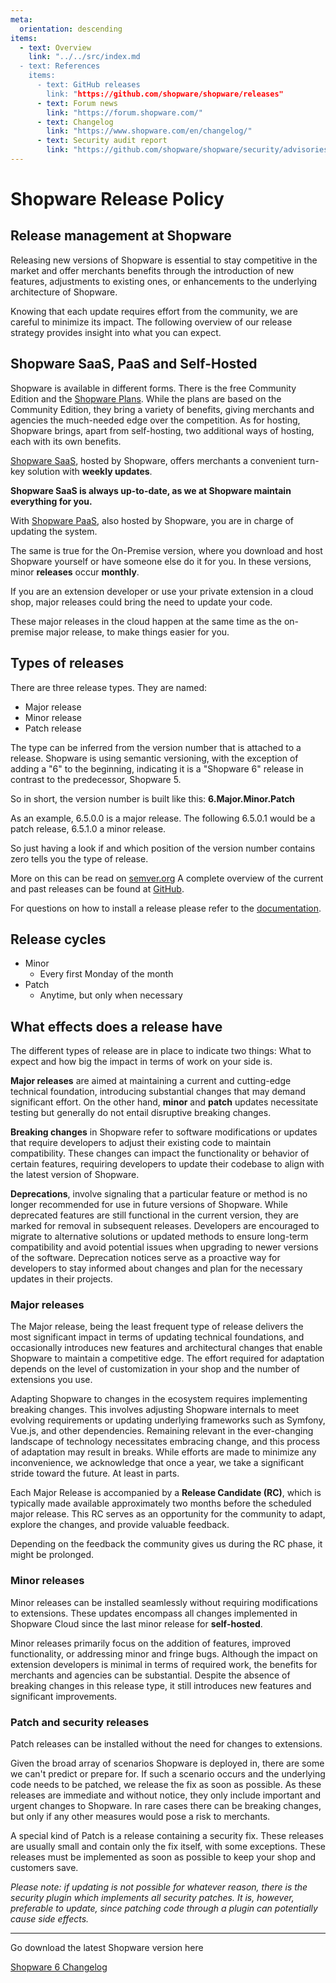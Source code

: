 ```yaml
---
meta:
  orientation: descending
items:
  - text: Overview
    link: "../../src/index.md
  - text: References
    items:
      - text: GitHub releases
        link: "https://github.com/shopware/shopware/releases"
      - text: Forum news
        link: "https://forum.shopware.com/"
      - text: Changelog
        link: "https://www.shopware.com/en/changelog/"
      - text: Security audit report
        link: "https://github.com/shopware/shopware/security/advisories?state=published"
---
```


# Shopware Release Policy

## Release management at Shopware

Releasing new versions of Shopware is essential to stay competitive in the market and offer merchants benefits through the introduction of new features, adjustments to existing ones, or enhancements to the underlying architecture of Shopware.

Knowing that each update requires effort from the community, we are careful to minimize its impact. The following overview of our release strategy provides insight into what you can expect.

## Shopware SaaS, PaaS and Self-Hosted

Shopware is available in different forms. There is the free Community Edition and the [Shopware Plans](https://www.shopware.com/en/pricing/). While the plans are based on the Community Edition, they bring a variety of benefits, giving merchants and agencies the much-needed edge over the competition. As for hosting, Shopware brings, apart from self-hosting, two additional ways of hosting, each with its own benefits.

[Shopware SaaS](https://www.shopware.com/en/shopware-cloud/), hosted by Shopware, offers merchants a convenient turn-key solution with **weekly updates**.

**Shopware SaaS is always up-to-date, as we at Shopware maintain everything for you.**

With [Shopware PaaS](https://www.shopware.com/en/shopware-paas/), also hosted by Shopware, you are in charge of updating the system.

The same is true for the On-Premise version, where you download and host Shopware yourself or have someone else do it for you. In these versions, minor **releases** occur **monthly**.

If you are an extension developer or use your private extension in a cloud shop, major releases could bring the need to update your code.

These major releases in the cloud happen at the same time as the on-premise major release, to make things easier for you.

## Types of releases

There are three release types. They are named:

* Major release
* Minor release
* Patch release

The type can be inferred from the version number that is attached to a release. Shopware is using semantic versioning, with the exception of adding a "6" to the beginning, indicating it is a "Shopware 6" release in contrast to the predecessor, Shopware 5.

So in short, the version number is built like this: **6.Major.Minor.Patch**

As an example, 6.5.0.0 is a major release. The following 6.5.0.1 would be a patch release, 6.5.1.0 a minor release.

So just having a look if and which position of the version number contains zero tells you the type of release.

More on this can be read on [semver.org](https://semver.org/)
A complete overview of the current and past releases can be found at [GitHub](https://github.com/shopware/shopware/releases).

For questions on how to install a release please refer to the [documentation](https://docs.shopware.com/en/shopware-6-en/getting-started).

## Release cycles

* Minor
	* Every first Monday of the month
* Patch
	* Anytime, but only when necessary

## What effects does a release have

The different types of release are in place to indicate two things: What to expect and how big the impact in terms of work on your side is.

**Major releases** are aimed at maintaining a current and cutting-edge technical foundation, introducing substantial changes that may demand significant effort. On the other hand, **minor** and **patch** updates necessitate testing but generally do not entail disruptive breaking changes.

**Breaking changes** in Shopware refer to software modifications or updates that require developers to adjust their existing code to maintain compatibility. These changes can impact the functionality or behavior of certain features, requiring developers to update their codebase to align with the latest version of Shopware.

**Deprecations**, involve signaling that a particular feature or method is no longer recommended for use in future versions of Shopware. While deprecated features are still functional in the current version, they are marked for removal in subsequent releases. Developers are encouraged to migrate to alternative solutions or updated methods to ensure long-term compatibility and avoid potential issues when upgrading to newer versions of the software. Deprecation notices serve as a proactive way for developers to stay informed about changes and plan for the necessary updates in their projects.

### Major releases

The Major release, being the least frequent type of release delivers the most significant impact in terms of updating technical foundations, and occasionally introduces new features and architectural changes that enable Shopware to maintain a competitive edge. The effort required for adaptation depends on the level of customization in your shop and the number of extensions you use. 

Adapting Shopware to changes in the ecosystem requires implementing breaking changes. This involves adjusting Shopware internals to meet evolving requirements or updating underlying frameworks such as Symfony, Vue.js, and other dependencies. Remaining relevant in the ever-changing landscape of technology necessitates embracing change, and this process of adaptation may result in breaks. While efforts are made to minimize any inconvenience, we acknowledge that once a year, we take a significant stride toward the future. At least in parts.

Each Major Release is accompanied by a **Release Candidate (RC)**, which is typically made available approximately two months before the scheduled major release. This RC serves as an opportunity for the community to adapt, explore the changes, and provide valuable feedback.

Depending on the feedback the community gives us during the RC phase, it might be prolonged.

### Minor releases

Minor releases can be installed seamlessly without requiring modifications to extensions. These updates encompass all changes implemented in Shopware Cloud since the last minor release for **self-hosted**.

Minor releases primarily focus on the addition of features, improved functionality, or addressing minor and fringe bugs. Although the impact on extension developers is minimal in terms of required work, the benefits for merchants and agencies can be substantial. Despite the absence of breaking changes in this release type, it still introduces new features and significant improvements.

### Patch and security releases

Patch releases can be installed without the need for changes to extensions.

Given the broad array of scenarios Shopware is deployed in, there are some we can't predict or prepare for. If such a scenario occurs and the underlying code needs to be patched, we release the fix as soon as possible. As these releases are immediate and without notice, they only include important and urgent changes to Shopware. In rare cases there can be breaking changes, but only if any other measures would pose a risk to merchants.

A special kind of Patch is a release containing a security fix. These releases are usually small and contain only the fix itself, with some exceptions. These releases must be implemented as soon as possible to keep your shop and customers save.

*Please note: if updating is not possible for whatever reason, there is the security plugin which implements all security patches. It is, however, preferable to update, since patching code through a plugin can potentially cause side effects.*

<hr />

<div class="text-center">
    <p>Go download the latest Shopware version here</p>
    <a href="https://www.shopware.com/en/changelog/" class="btn">Shopware 6 Changelog</a>
</div>

